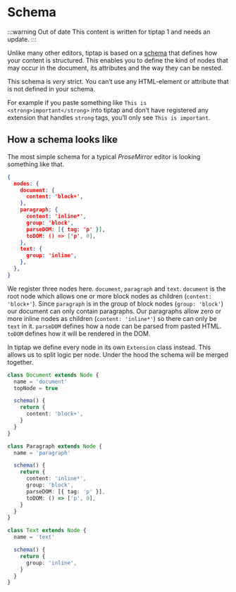 # Schema

:::warning Out of date
This content is written for tiptap 1 and needs an update.
:::

Unlike many other editors, tiptap is based on a [schema](https://prosemirror.net/docs/guide/#schema) that defines how your content is structured. This enables you to define the kind of nodes that may occur in the document, its attributes and the way they can be nested.

This schema is _very_ strict. You can’t use any HTML-element or attribute that is not defined in your schema.

For example if you paste something like `This is <strong>important</strong>` into tiptap and don’t have registered any extension that handles `strong` tags, you’ll only see `This is important`.

## How a schema looks like

The most simple schema for a typical _ProseMirror_ editor is looking something like that.

```json
{
  nodes: {
    document: {
      content: 'block+',
    },
    paragraph: {
      content: 'inline*',
      group: 'block',
      parseDOM: [{ tag: 'p' }],
      toDOM: () => ['p', 0],
    },
    text: {
      group: 'inline',
    },
  },
}
```

We register three nodes here. `document`, `paragraph` and `text`. `document` is the root node which allows one or more block nodes as children (`content: 'block+'`). Since `paragraph` is in the group of block nodes (`group: 'block'`) our document can only contain paragraphs. Our paragraphs allow zero or more inline nodes as children (`content: 'inline*'`) so there can only be `text` in it. `parseDOM` defines how a node can be parsed from pasted HTML. `toDOM` defines how it will be rendered in the DOM.

In tiptap we define every node in its own `Extension` class instead. This allows us to split logic per node. Under the hood the schema will be merged together.

```ts
class Document extends Node {
  name = 'document'
  topNode = true

  schema() {
    return {
      content: 'block+',
    }
  }
}

class Paragraph extends Node {
  name = 'paragraph'

  schema() {
    return {
      content: 'inline*',
      group: 'block',
      parseDOM: [{ tag: 'p' }],
      toDOM: () => ['p', 0],
    }
  }
}

class Text extends Node {
  name = 'text'

  schema() {
    return {
      group: 'inline',
    }
  }
}
```
